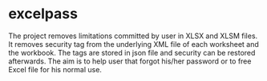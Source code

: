 # excelpass
The project removes limitations committed by user in XLSX and XLSM files. It removes security tag from the underlying XML file of each worksheet and the workbook. The tags are stored in json file and security can be restored afterwards.
The aim is to help user that forgot his/her password or to free Excel file for his normal use.
